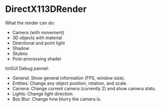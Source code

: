 # DirectX113DRender

What the render can do:
- Camera (with movement)
- 3D objects with material
- Directional and point light
- Shadow
- Skybox
- Post-processing shader

ImGUI Debug pannel:
- General: Show general information (FPS, window size).
- Entities: Change any object position, rotation, and scale.
- Camera: Change current camera (currently 2) and show camera stats.
- Lights: Change light direction.
- Box Blur: Change how blurry the camera is.
